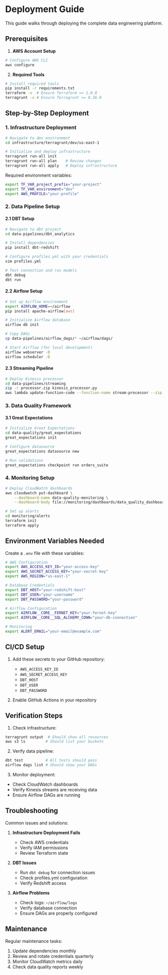 # Deployment Guide

This guide walks through deploying the complete data engineering platform.

## Prerequisites

1. **AWS Account Setup**
```bash
# Configure AWS CLI
aws configure
```

2. **Required Tools**
```bash
# Install required tools
pip install -r requirements.txt
terraform -v  # Ensure Terraform >= 1.0.0
terragrunt -v # Ensure Terragrunt >= 0.36.0
```

## Step-by-Step Deployment

### 1. Infrastructure Deployment

```bash
# Navigate to dev environment
cd infrastructure/terragrunt/dev/us-east-1

# Initialize and deploy infrastructure
terragrunt run-all init
terragrunt run-all plan    # Review changes
terragrunt run-all apply   # Deploy infrastructure
```

Required environment variables:
```bash
export TF_VAR_project_prefix="your-project"
export TF_VAR_environment="dev"
export AWS_PROFILE="your-profile"
```

### 2. Data Pipeline Setup

#### 2.1 DBT Setup
```bash
# Navigate to dbt project
cd data-pipelines/dbt_analytics

# Install dependencies
pip install dbt-redshift

# Configure profiles.yml with your credentials
vim profiles.yml

# Test connection and run models
dbt debug
dbt run
```

#### 2.2 Airflow Setup
```bash
# Set up Airflow environment
export AIRFLOW_HOME=~/airflow
pip install apache-airflow[aws]

# Initialize Airflow database
airflow db init

# Copy DAGs
cp data-pipelines/airflow_dags/* ~/airflow/dags/

# Start Airflow (for local development)
airflow webserver -D
airflow scheduler -D
```

#### 2.3 Streaming Pipeline
```bash
# Deploy Kinesis processor
cd data-pipelines/streaming
zip -r processor.zip kinesis_processor.py
aws lambda update-function-code --function-name stream-processor --zip-file fileb://processor.zip
```

### 3. Data Quality Framework

#### 3.1 Great Expectations
```bash
# Initialize Great Expectations
cd data-quality/great_expectations
great_expectations init

# Configure datasource
great_expectations datasource new

# Run validations
great_expectations checkpoint run orders_suite
```

### 4. Monitoring Setup

```bash
# Deploy CloudWatch dashboards
aws cloudwatch put-dashboard \
    --dashboard-name data-quality-monitoring \
    --dashboard-body file://monitoring/dashboards/data_quality_dashboard.json

# Set up alerts
cd monitoring/alerts
terraform init
terraform apply
```

## Environment Variables Needed

Create a `.env` file with these variables:
```bash
# AWS Configuration
export AWS_ACCESS_KEY_ID="your-access-key"
export AWS_SECRET_ACCESS_KEY="your-secret-key"
export AWS_REGION="us-east-1"

# Database Credentials
export DBT_HOST="your-redshift-host"
export DBT_USER="your-username"
export DBT_PASSWORD="your-password"

# Airflow Configuration
export AIRFLOW__CORE__FERNET_KEY="your-fernet-key"
export AIRFLOW__CORE__SQL_ALCHEMY_CONN="your-db-connection"

# Monitoring
export ALERT_EMAIL="your-email@example.com"
```

## CI/CD Setup

1. Add these secrets to your GitHub repository:
   - `AWS_ACCESS_KEY_ID`
   - `AWS_SECRET_ACCESS_KEY`
   - `DBT_HOST`
   - `DBT_USER`
   - `DBT_PASSWORD`

2. Enable GitHub Actions in your repository

## Verification Steps

1. Check infrastructure:
```bash
terragrunt output  # Should show all resources
aws s3 ls         # Should list your buckets
```

2. Verify data pipeline:
```bash
dbt test          # All tests should pass
airflow dags list # Should show your DAGs
```

3. Monitor deployment:
- Check CloudWatch dashboards
- Verify Kinesis streams are receiving data
- Ensure Airflow DAGs are running

## Troubleshooting

Common issues and solutions:

1. **Infrastructure Deployment Fails**
   - Check AWS credentials
   - Verify IAM permissions
   - Review Terraform state

2. **DBT Issues**
   - Run `dbt debug` for connection issues
   - Check profiles.yml configuration
   - Verify Redshift access

3. **Airflow Problems**
   - Check logs: `~/airflow/logs`
   - Verify database connection
   - Ensure DAGs are properly configured

## Maintenance

Regular maintenance tasks:
1. Update dependencies monthly
2. Review and rotate credentials quarterly
3. Monitor CloudWatch metrics daily
4. Check data quality reports weekly
